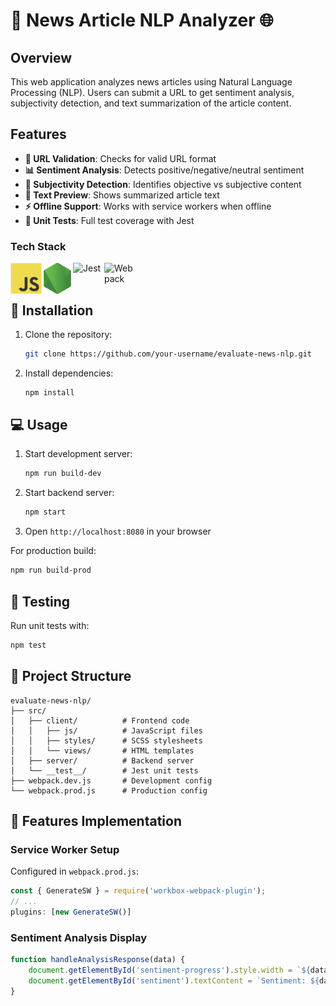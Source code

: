 # 📰 News Article NLP Analyzer 🌐

## Overview
This web application analyzes news articles using Natural Language Processing (NLP). Users can submit a URL to get sentiment analysis, subjectivity detection, and text summarization of the article content.

## Features
- **🔗 URL Validation**: Checks for valid URL format
- **📊 Sentiment Analysis**: Detects positive/negative/neutral sentiment
- **🤔 Subjectivity Detection**: Identifies objective vs subjective content
- **📝 Text Preview**: Shows summarized article text
- **⚡ Offline Support**: Works with service workers when offline
- **🧪 Unit Tests**: Full test coverage with Jest

### Tech Stack
<img align="left" alt="JavaScript" width="50px" src="https://raw.githubusercontent.com/devicons/devicon/master/icons/javascript/javascript-original.svg" />
<img align="left" alt="Node.js" width="50px" src="https://raw.githubusercontent.com/devicons/devicon/master/icons/nodejs/nodejs-original.svg" />
<img align="left" alt="Jest" width="50px" src="https://jestjs.io/img/favicon/favicon.ico" />
<img align="left" alt="Webpack" width="50px" src="https://webpack.js.org/icon-square-small.85ba630cf0c5f29ae3e3.svg" />
<br><br>

## 🚀 Installation
1. Clone the repository:
    ```bash
    git clone https://github.com/your-username/evaluate-news-nlp.git
    ```
2. Install dependencies:
    ```bash
    npm install
    ```

## 💻 Usage
1. Start development server:
    ```bash
    npm run build-dev
    ```
2. Start backend server:
    ```bash
    npm start
    ```
3. Open `http://localhost:8080` in your browser

For production build:
```bash
npm run build-prod 
```

## 🧪 Testing
Run unit tests with:
```bash
npm test
```

## 📂 Project Structure
```
evaluate-news-nlp/
├── src/
│   ├── client/          # Frontend code
│   │   ├── js/          # JavaScript files
│   │   ├── styles/      # SCSS stylesheets
│   │   └── views/       # HTML templates
│   ├── server/          # Backend server
│   └── __test__/        # Jest unit tests
├── webpack.dev.js       # Development config
└── webpack.prod.js      # Production config
```

## 🌟 Features Implementation
### Service Worker Setup
Configured in `webpack.prod.js`:
```javascript
const { GenerateSW } = require('workbox-webpack-plugin');
// ...
plugins: [new GenerateSW()]
```

### Sentiment Analysis Display
```javascript
function handleAnalysisResponse(data) {
    document.getElementById('sentiment-progress').style.width = `${data.scores.Positive * 100}%`;
    document.getElementById('sentiment').textContent = `Sentiment: ${data.sentiment}`;
}
```

